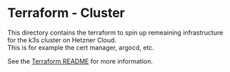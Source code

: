 # Terraform - Cluster

This directory contains the terraform to spin up remeaining infrastructure for the k3s cluster on Hetzner Cloud.  
This is for example the cert manager, argocd, etc.

See the [Terraform README](../README.md) for more information.
